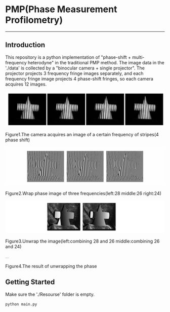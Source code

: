 # PMP(Phase Measurement Profilometry)
----
## Introduction
This repository is a python implementation of "phase-shift + multi-frequency heterodyne" in the traditional PMP method. The image data in the './data' is collected by a "binocular camera + single projector". The projector projects 3 frequency fringe images separately, and each frequency fringe image projects 4 phase-shift fringes, so each camera acquires 12 images.

![image-20231027232253075](.\Resourse\image-20231027232253075.png)

Figure1.The camera acquires an image of a certain frequency of stripes(4 phase shift)

![image-20231027232551703](.\Resourse\image-20231027232551703.png)

Figure2.Wrap phase image of three frequencies(left:28 middle:26 right:24)

![image-20231027232624550](.\Resourse\image-20231027232624550.png)

Figure3.Unwrap the image(left:combining 28 and 26 middle:combining 26 and 24)

<img src=".\Resourse\phaseActual123.bmp" alt="phaseActual123" style="zoom:10%;" />

Figure4.The result of unwrapping the phase


## Getting Started
Make sure the './Resourse' folder is empty.
```markdown
python main.py
```
